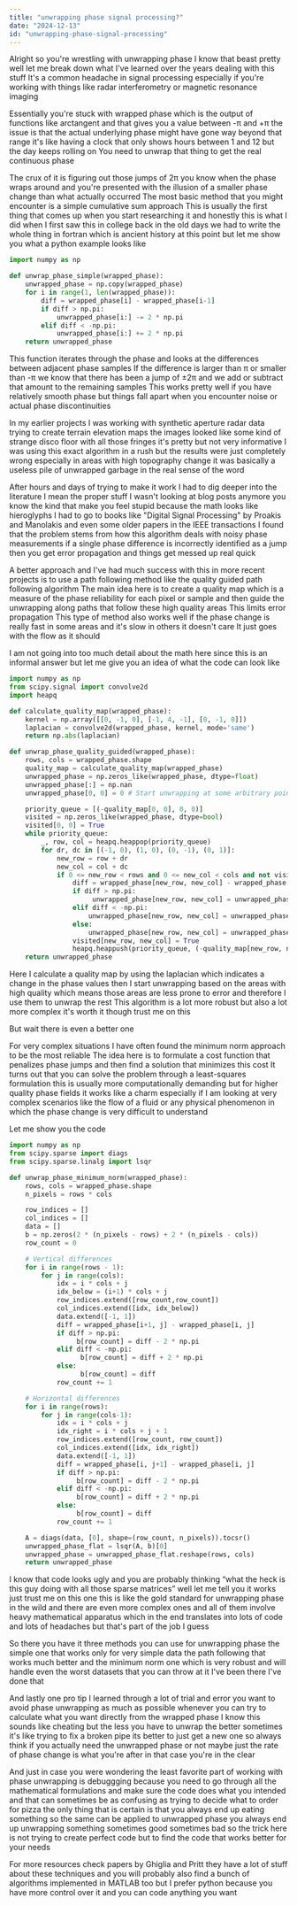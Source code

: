 ```yaml
---
title: "unwrapping phase signal processing?"
date: "2024-12-13"
id: "unwrapping-phase-signal-processing"
---
```


Alright so you're wrestling with unwrapping phase I know that beast pretty well let me break down what I've learned over the years dealing with this stuff It's a common headache in signal processing especially if you're working with things like radar interferometry or magnetic resonance imaging

Essentially you're stuck with wrapped phase which is the output of functions like arctangent and that gives you a value between -π and +π the issue is that the actual underlying phase might have gone way beyond that range it's like having a clock that only shows hours between 1 and 12 but the day keeps rolling on You need to unwrap that thing to get the real continuous phase

The crux of it is figuring out those jumps of 2π you know when the phase wraps around and you're presented with the illusion of a smaller phase change than what actually occurred The most basic method that you might encounter is a simple cumulative sum approach This is usually the first thing that comes up when you start researching it and honestly this is what I did when I first saw this in college back in the old days we had to write the whole thing in fortran which is ancient history at this point but let me show you what a python example looks like

```python
import numpy as np

def unwrap_phase_simple(wrapped_phase):
    unwrapped_phase = np.copy(wrapped_phase)
    for i in range(1, len(wrapped_phase)):
        diff = wrapped_phase[i] - wrapped_phase[i-1]
        if diff > np.pi:
            unwrapped_phase[i:] -= 2 * np.pi
        elif diff < -np.pi:
            unwrapped_phase[i:] += 2 * np.pi
    return unwrapped_phase
```

This function iterates through the phase and looks at the differences between adjacent phase samples If the difference is larger than π or smaller than -π we know that there has been a jump of ±2π and we add or subtract that amount to the remaining samples This works pretty well if you have relatively smooth phase but things fall apart when you encounter noise or actual phase discontinuities

In my earlier projects I was working with synthetic aperture radar data trying to create terrain elevation maps the images looked like some kind of strange disco floor with all those fringes it's pretty but not very informative I was using this exact algorithm in a rush but the results were just completely wrong especially in areas with high topography change it was basically a useless pile of unwrapped garbage in the real sense of the word

After hours and days of trying to make it work I had to dig deeper into the literature I mean the proper stuff I wasn't looking at blog posts anymore you know the kind that make you feel stupid because the math looks like hieroglyphs I had to go to books like "Digital Signal Processing" by Proakis and Manolakis and even some older papers in the IEEE transactions I found that the problem stems from how this algorithm deals with noisy phase measurements if a single phase difference is incorrectly identified as a jump then you get error propagation and things get messed up real quick

A better approach and I've had much success with this in more recent projects is to use a path following method like the quality guided path following algorithm The main idea here is to create a quality map which is a measure of the phase reliability for each pixel or sample and then guide the unwrapping along paths that follow these high quality areas This limits error propagation This type of method also works well if the phase change is really fast in some areas and it's slow in others it doesn't care It just goes with the flow as it should

I am not going into too much detail about the math here since this is an informal answer but let me give you an idea of what the code can look like

```python
import numpy as np
from scipy.signal import convolve2d
import heapq

def calculate_quality_map(wrapped_phase):
    kernel = np.array([[0, -1, 0], [-1, 4, -1], [0, -1, 0]])
    laplacian = convolve2d(wrapped_phase, kernel, mode='same')
    return np.abs(laplacian)

def unwrap_phase_quality_guided(wrapped_phase):
    rows, cols = wrapped_phase.shape
    quality_map = calculate_quality_map(wrapped_phase)
    unwrapped_phase = np.zeros_like(wrapped_phase, dtype=float)
    unwrapped_phase[:] = np.nan
    unwrapped_phase[0, 0] = 0 # Start unwrapping at some arbitrary point

    priority_queue = [(-quality_map[0, 0], 0, 0)]
    visited = np.zeros_like(wrapped_phase, dtype=bool)
    visited[0, 0] = True
    while priority_queue:
        _, row, col = heapq.heappop(priority_queue)
        for dr, dc in [(-1, 0), (1, 0), (0, -1), (0, 1)]:
            new_row = row + dr
            new_col = col + dc
            if 0 <= new_row < rows and 0 <= new_col < cols and not visited[new_row, new_col]:
                diff = wrapped_phase[new_row, new_col] - wrapped_phase[row, col]
                if diff > np.pi:
                     unwrapped_phase[new_row, new_col] = unwrapped_phase[row, col] + diff - 2 * np.pi
                elif diff < -np.pi:
                    unwrapped_phase[new_row, new_col] = unwrapped_phase[row, col] + diff + 2 * np.pi
                else:
                    unwrapped_phase[new_row, new_col] = unwrapped_phase[row, col] + diff
                visited[new_row, new_col] = True
                heapq.heappush(priority_queue, (-quality_map[new_row, new_col], new_row, new_col))
    return unwrapped_phase
```

Here I calculate a quality map by using the laplacian which indicates a change in the phase values then I start unwrapping based on the areas with high quality which means those areas are less prone to error and therefore I use them to unwrap the rest This algorithm is a lot more robust but also a lot more complex it's worth it though trust me on this

But wait there is even a better one

For very complex situations I have often found the minimum norm approach to be the most reliable The idea here is to formulate a cost function that penalizes phase jumps and then find a solution that minimizes this cost It turns out that you can solve the problem through a least-squares formulation this is usually more computationally demanding but for higher quality phase fields it works like a charm especially if I am looking at very complex scenarios like the flow of a fluid or any physical phenomenon in which the phase change is very difficult to understand

Let me show you the code

```python
import numpy as np
from scipy.sparse import diags
from scipy.sparse.linalg import lsqr

def unwrap_phase_minimum_norm(wrapped_phase):
    rows, cols = wrapped_phase.shape
    n_pixels = rows * cols

    row_indices = []
    col_indices = []
    data = []
    b = np.zeros(2 * (n_pixels - rows) + 2 * (n_pixels - cols))
    row_count = 0

    # Vertical differences
    for i in range(rows - 1):
        for j in range(cols):
            idx = i * cols + j
            idx_below = (i+1) * cols + j
            row_indices.extend([row_count,row_count])
            col_indices.extend([idx, idx_below])
            data.extend([-1, 1])
            diff = wrapped_phase[i+1, j] - wrapped_phase[i, j]
            if diff > np.pi:
                 b[row_count] = diff - 2 * np.pi
            elif diff < -np.pi:
                  b[row_count] = diff + 2 * np.pi
            else:
                  b[row_count] = diff
            row_count += 1

    # Horizontal differences
    for i in range(rows):
        for j in range(cols-1):
            idx = i * cols + j
            idx_right = i * cols + j + 1
            row_indices.extend([row_count, row_count])
            col_indices.extend([idx, idx_right])
            data.extend([-1, 1])
            diff = wrapped_phase[i, j+1] - wrapped_phase[i, j]
            if diff > np.pi:
                 b[row_count] = diff - 2 * np.pi
            elif diff < -np.pi:
                 b[row_count] = diff + 2 * np.pi
            else:
                 b[row_count] = diff
            row_count += 1

    A = diags(data, [0], shape=(row_count, n_pixels)).tocsr()
    unwrapped_phase_flat = lsqr(A, b)[0]
    unwrapped_phase = unwrapped_phase_flat.reshape(rows, cols)
    return unwrapped_phase
```
I know that code looks ugly and you are probably thinking “what the heck is this guy doing with all those sparse matrices” well let me tell you it works just trust me on this one this is like the gold standard for unwrapping phase in the wild and there are even more complex ones and all of them involve heavy mathematical apparatus which in the end translates into lots of code and lots of headaches but that's part of the job I guess

So there you have it three methods you can use for unwrapping phase the simple one that works only for very simple data the path following that works much better and the minimum norm one which is very robust and will handle even the worst datasets that you can throw at it I've been there I've done that

And lastly one pro tip I learned through a lot of trial and error you want to avoid phase unwrapping as much as possible whenever you can try to calculate what you want directly from the wrapped phase I know this sounds like cheating but the less you have to unwrap the better sometimes it's like trying to fix a broken pipe its better to just get a new one so always think if you actually need the unwrapped phase or not maybe just the rate of phase change is what you're after in that case you're in the clear

And just in case you were wondering the least favorite part of working with phase unwrapping is debuggging because you need to go through all the mathematical formulations and make sure the code does what you intended and that can sometimes be as confusing as trying to decide what to order for pizza the only thing that is certain is that you always end up eating something so the same can be applied to unwrapped phase you always end up unwrapping something sometimes good sometimes bad so the trick here is not trying to create perfect code but to find the code that works better for your needs

For more resources check papers by Ghiglia and Pritt they have a lot of stuff about these techniques and you will probably also find a bunch of algorithms implemented in MATLAB too but I prefer python because you have more control over it and you can code anything you want
